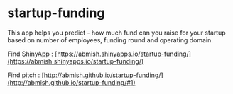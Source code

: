 # startup-funding

This app helps you predict - how much fund can you raise for your startup  
based on number of employees, funding round and operating domain.  

Find ShinyApp : [https://abmish.shinyapps.io/startup-funding/](https://abmish.shinyapps.io/startup-funding/)  

Find pitch : [http://abmish.github.io/startup-funding/](http://abmish.github.io/startup-funding/#1)  
